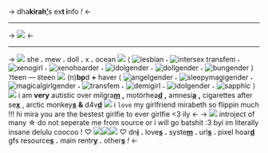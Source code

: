 -> dha**kirah**[**’**](akaneaoiz)s ex**t i**nfo *!* <-
***
-> ![](https://media.discordapp.net/attachments/895106709675196466/1102056018206269574/60fadc412bb3f06bd4c52092ee736165.gif) <-
***
-> ![](https://media.discordapp.net/attachments/903364339464044575/1086445196155310200/468A6D8A-03E6-4027-BEDB-169E23C89878.gif) she **.** mew **.** doll **.** x **.** ocean ![](https://media.discordapp.net/attachments/903364339464044575/1086445195719082004/47C97FE3-AE5B-45B4-B362-8C5DFD15D2F5.gif)
⟨ ![lesbian](https://i.postimg.cc/Ss4hxc7S/image.png) ˖ ![intersex transfem](https://i.postimg.cc/xjys5m19/intersex-transfem-20-px-6-stries.png) ˖ ![xenogirl](https://i.postimg.cc/R0d0W8Gb/xenogirl.jpg) ˖ ![xenohoarder](https://i.postimg.cc/rs0yYpTv/xenohoarder.jpg) ˖ ![idolgender](https://i.postimg.cc/k572mzP6/idolgender-20px-7-stripes.png) ˖ ![dollgender](https://i.postimg.cc/zB422hYj/dollgender.jpg) ˖ ![bungender](https://i.postimg.cc/CL7Qhq3c/bungender-20px-5-stripe.png) ⟩
`7`teen — `8`teen ![](https://media.discordapp.net/attachments/903364339464044575/1086447456625098832/8710491B-B5A9-446D-A64E-E7F298116044.gif) (n)**bp**d **+** haver
⟨ ![angelgender](https://i.postimg.cc/W3df7nCz/angelgender.jpg) ˖ ![sleepymagigender](https://i.postimg.cc/yYD3wVn6/sleepymagigender2.jpg) ˖ ![magicalgirlgender](https://i.postimg.cc/4xKvb6j5/magicalgirlgender.jpg) ˖ ![transfem](https://i.postimg.cc/020Gsvvm/trans-feminine-7-stripes-20-px.png) ˖ ![demigirl](https://i.postimg.cc/sxxrVJdm/demigirl-7-stripes-20-px.png) ˖ ![idolgender](https://i.postimg.cc/k572mzP6/idolgender-20px-7-stripes.png) ˖ ![sapphic](https://i.postimg.cc/k5mc1r63/sapphic-3-stripes-20-px.png) ⟩
![](https://media.discordapp.net/attachments/903364339464044575/1101211521754857624/9FE4FF9F-FB49-42C9-8890-3E1740C00951.gif)
i am **very** autistic over milgra[**m**]() **,**
motörhea[**d**]() **,** amnesi[**a**]() **,** cigarettes
after se[**x**]() , arctic monkey[**s**]() **&** d4v[**d**]()
![](https://media.discordapp.net/attachments/903364339464044575/1101143711754231870/442EB5A6-6CE8-4142-8142-F9FA43FF9AB5.gif)
i `love` my girlfriend mirabeth so
flippin much !!! hi mira you are the
bestest girlfie to ever girlfie <3 ily <-
-> ![](https://media.discordapp.net/attachments/903364339464044575/1100880824032821268/F7070EE9-4B88-47A8-91BE-97DA034014BF.jpg)
introject of many ☆ do not seperate
me from source or i will go batshit :3
byi im literally insane delulu coocoo !
♡ ![](https://media.discordapp.net/attachments/903364339464044575/1101106639211348048/C04FD602-1BE8-40E6-A483-26EDB37CFC2A.gif)![](https://media.discordapp.net/attachments/903364339464044575/1101106639211348048/C04FD602-1BE8-40E6-A483-26EDB37CFC2A.gif)![](https://media.discordapp.net/attachments/903364339464044575/1101106639211348048/C04FD602-1BE8-40E6-A483-26EDB37CFC2A.gif) ♡
dn[**i**](donotinteractlist) **.** love[**s**](amnesiatoma) **.** syste[**m**](stupidsostupid) **.** url[**s**](mymasterlist) **.** pixel hoar[**d**](pixelcore)
gfs resource[**s**](resources_) **.** main rentr[**y**](akaneaoiz) **.** other[**s**](priyalinks) *!* <-